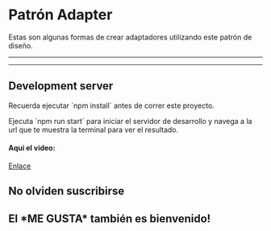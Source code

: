 # Patrón Adapter

<p>
Estas son algunas formas de crear adaptadores utilizando este patrón de diseño.
<hr/>

<hr/>
</p>
<h2>Development server</h2>
<p>
Recuerda ejecutar `npm install` antes de correr este proyecto.
</p>
<p>
Ejecuta `npm run start` para iniciar el servidor de desarrollo y navega a la url que te muestra la terminal para ver el resultado.
</p>

<h4>Aqui el video:</h4>
<a href="https://youtu.be/JqbsW5nMOno">Enlace</a>
 <h2>No olviden suscribirse<h2>
 <h2>El *ME GUSTA* también es bienvenido!<h2>
